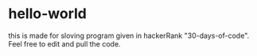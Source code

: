 # hello-world
this is made for sloving program given in hackerRank "30-days-of-code".   
Feel free to edit and pull the code.
